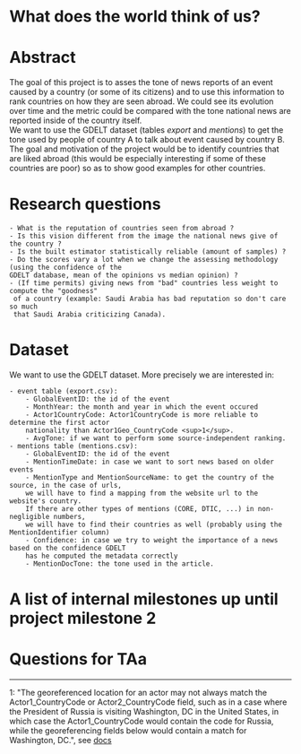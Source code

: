 # What does the world think of us?
# Abstract
<!-- A 150 word description of the project idea, goals, dataset used. What story you would like to tell and why? What's the motivation behind your project? -->

The goal of this project is to asses the tone of news reports of an event caused by a country (or some of its citizens) and to use this information to rank countries on how they are seen abroad. We could see its evolution over time and the metric could be compared with the tone national news are reported inside of the country itself.  
We want to use the GDELT dataset (tables *export* and *mentions*) to get the tone used by people of country A to talk about event caused by country B.  
The goal and motivation of the project would be to identify countries that are liked abroad (this would be especially interesting if some of these countries are poor) so as to show good examples for other countries. 

# Research questions
<!-- A list of research questions you would like to address during the project. --> 

	- What is the reputation of countries seen from abroad ?
	- Is this vision different from the image the national news give of the country ?
	- Is the built estimator statistically reliable (amount of samples) ?
	- Do the scores vary a lot when we change the assessing methodology (using the confidence of the 
	GDELT database, mean of the opinions vs median opinion) ?
	- (If time permits) giving news from "bad" countries less weight to compute the "goodness"
	 of a country (example: Saudi Arabia has bad reputation so don't care so much 
	 that Saudi Arabia criticizing Canada). 

# Dataset
<!-- List the dataset(s) you want to use, and some ideas on how do you expect to get, manage, process and enrich it/them. Show us you've read the docs and some examples, and you've a clear idea on what to expect. Discuss data size and format if relevant. -->

We want to use the GDELT dataset. More precisely we are interested in:  

	- event table (export.csv):
		- GlobalEventID: the id of the event
		- MonthYear: the month and year in which the event occured
		- Actor1CountryCode: Actor1CountryCode is more reliable to determine the first actor 
		nationality than Actor1Geo_CountryCode <sup>1</sup>.
		- AvgTone: if we want to perform some source-independent ranking.
	- mentions table (mentions.csv):
		- GlobalEventID: the id of the event
		- MentionTimeDate: in case we want to sort news based on older events
		- MentionType and MentionSourceName: to get the country of the source, in the case of urls,
		we will have to find a mapping from the website url to the website's country. 
		If there are other types of mentions (CORE, DTIC, ...) in non-negligible numbers, 
		we will have to find their countries as well (probably using the MentionIdentifier column)
		- Confidence: in case we try to weight the importance of a news based on the confidence GDELT 
		has he computed the metadata correctly
		- MentionDocTone: the tone used in the article.

# A list of internal milestones up until project milestone 2
<!-- Add here a sketch of your planning for the next project milestone. -->

# Questions for TAa
<!-- Add here some questions you have for us, in general or project-specific. -->



-------

1: "The georeferenced location for an actor may not always match the
Actor1\_CountryCode or Actor2\_CountryCode field, such as in a case where the President of Russia is visiting Washington, DC in the United States, in which case the Actor1\_CountryCode would contain the code for Russia, while the georeferencing fields below would contain a match for Washington, DC.", see [docs](http://data.gdeltproject.org/documentation/GDELT-Event_Codebook-V2.0.pdf)
